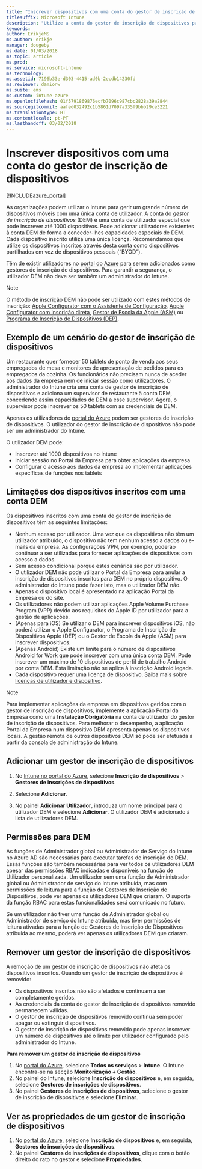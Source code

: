 ```yaml
---
title: "Inscrever dispositivos com uma conta do gestor de inscrição de dispositivos"
titlesuffix: Microsoft Intune
description: "Utilize a conta do gestor de inscrição de dispositivos para inscrever dispositivos no Intune. \""
keywords: 
author: ErikjeMS
ms.author: erikje
manager: dougeby
ms.date: 01/03/2018
ms.topic: article
ms.prod: 
ms.service: microsoft-intune
ms.technology: 
ms.assetid: 7196b33e-d303-4415-ad0b-2ecdb14230fd
ms.reviewer: damionw
ms.suite: ems
ms.custom: intune-azure
ms.openlocfilehash: 01f5791869876ecfb7096c987cbc2828a39a2844
ms.sourcegitcommit: aafed032492c1b5861d7097a335f9bbb29ce3221
ms.translationtype: HT
ms.contentlocale: pt-PT
ms.lasthandoff: 03/02/2018
---
```

# <a name="enroll-devices-by-using-a-device-enrollment-manager-account"></a>Inscrever dispositivos com uma conta do gestor de inscrição de dispositivos

[!INCLUDE[azure_portal](./includes/azure_portal.md)]

As organizações podem utilizar o Intune para gerir um grande número de dispositivos móveis com uma única conta de utilizador. A conta do *gestor de inscrição de dispositivos* (DEM) é uma conta de utilizador especial que pode inscrever até 1000 dispositivos. Pode adicionar utilizadores existentes à conta DEM de forma a conceder-lhes capacidades especiais de DEM. Cada dispositivo inscrito utiliza uma única licença. Recomendamos que utilize os dispositivos inscritos através desta conta como dispositivos partilhados em vez de dispositivos pessoais (“BYOD”).  

Têm de existir utilizadores no [portal do Azure](https://portal.azure.com) para serem adicionados como gestores de inscrição de dispositivos. Para garantir a segurança, o utilizador DEM não deve ser também um administrador do Intune.

>[!NOTE]
>O método de inscrição DEM não pode ser utilizado com estes métodos de inscrição: [Apple Configurator com o Assistente de Configuração](apple-configurator-setup-assistant-enroll-ios.md), [Apple Configurator com inscrição direta](apple-configurator-direct-enroll-ios.md), [Gestor de Escola da Apple (ASM)](apple-school-manager-set-up-ios.md) ou [Programa de Inscrição de Dispositivos (DEP)](device-enrollment-program-enroll-ios.md).

## <a name="example-of-a-device-enrollment-manager-scenario"></a>Exemplo de um cenário do gestor de inscrição de dispositivos

Um restaurante quer fornecer 50 tablets de ponto de venda aos seus empregados de mesa e monitores de apresentação de pedidos para os empregados da cozinha. Os funcionários não precisam nunca de aceder aos dados da empresa nem de iniciar sessão como utilizadores. O administrador do Intune cria uma conta de gestor de inscrição de dispositivos e adiciona um supervisor de restaurante à conta DEM, concedendo assim capacidades de DEM a esse supervisor. Agora, o supervisor pode inscrever os 50 tablets com as credenciais de DEM.

Apenas os utilizadores do [portal do Azure](https://portal.azure.com) podem ser gestores de inscrição de dispositivos. O utilizador do gestor de inscrição de dispositivos não pode ser um administrador do Intune.

O utilizador DEM pode:

-   Inscrever até 1000 dispositivos no Intune
-   Iniciar sessão no Portal da Empresa para obter aplicações da empresa
-   Configurar o acesso aos dados da empresa ao implementar aplicações específicas de funções nos tablets

## <a name="limitations-of-devices-that-are-enrolled-with-a-dem-account"></a>Limitações dos dispositivos inscritos com uma conta DEM

Os dispositivos inscritos com uma conta de gestor de inscrição de dispositivos têm as seguintes limitações:

  - Nenhum acesso por utilizador. Uma vez que os dispositivos não têm um utilizador atribuído, o dispositivo não tem nenhum acesso a dados ou e-mails da empresa. As configurações VPN, por exemplo, poderão continuar a ser utilizadas para fornecer aplicações de dispositivos com acesso a dados.
  - Sem acesso condicional porque estes cenários são por utilizador.
  - O utilizador DEM não pode utilizar o Portal da Empresa para anular a inscrição de dispositivos inscritos para DEM no próprio dispositivo. O administrador do Intune pode fazer isto, mas o utilizador DEM não.
  - Apenas o dispositivo local é apresentado na aplicação Portal da Empresa ou do site.
  - Os utilizadores não podem utilizar aplicações Apple Volume Purchase Program (VPP) devido aos requisitos do Apple ID por utilizador para a gestão de aplicações.
  - (Apenas para iOS) Se utilizar o DEM para inscrever dispositivos iOS, não poderá utilizar o Apple Configurator, o Programa de Inscrição de Dispositivos Apple (DEP) ou o Gestor de Escola da Apple (ASM) para inscrever dispositivos.
  - (Apenas Android) Existe um limite para o número de dispositivos Android for Work que pode inscrever com uma única conta DEM. Pode inscrever um máximo de 10 dispositivos de perfil de trabalho Android por conta DEM. Esta limitação não se aplica à inscrição Android legada.
  - Cada dispositivo requer uma licença de dispositivo. Saiba mais sobre [licenças de utilizador e dispositivo](licenses-assign.md#how-user-and-device-licenses-affect-access-to-services).


> [!NOTE]
> Para implementar aplicações da empresa em dispositivos geridos com o gestor de inscrição de dispositivos, implemente a aplicação Portal da Empresa como uma **Instalação Obrigatória** na conta de utilizador do gestor de inscrição de dispositivos.
> Para melhorar o desempenho, a aplicação Portal da Empresa num dispositivo DEM apresenta apenas os dispositivos locais. A gestão remota de outros dispositivos DEM só pode ser efetuada a partir da consola de administração do Intune.


## <a name="add-a-device-enrollment-manager"></a>Adicionar um gestor de inscrição de dispositivos

1.  No [Intune no portal do Azure](https://aka.ms/intuneportal), selecione **Inscrição de dispositivos** > **Gestores de inscrições de dispositivos**.

2.  Selecione **Adicionar**.

3.  No painel **Adicionar Utilizador**, introduza um nome principal para o utilizador DEM e selecione **Adicionar**. O utilizador DEM é adicionado à lista de utilizadores DEM.

## <a name="permissions-for-dem"></a>Permissões para DEM

As funções de Administrador global ou Administrador de Serviço do Intune no Azure AD são necessárias para executar tarefas de inscrição do DEM. Essas funções são também necessárias para ver todos os utilizadores DEM apesar das permissões RBAC indicadas e disponíveis na função de Utilizador personalizada. Um utilizador sem uma função de Administrador global ou Administrador de serviço do Intune atribuída, mas com permissões de leitura para a função de Gestores de Inscrição de Dispositivos, pode ver apenas os utilizadores DEM que criaram. O suporte da função RBAC para estas funcionalidades será comunicado no futuro.

Se um utilizador não tiver uma função de Administrador global ou Administrador de serviço do Intune atribuída, mas tiver permissões de leitura ativadas para a função de Gestores de Inscrição de Dispositivos atribuída ao mesmo, poderá ver apenas os utilizadores DEM que criaram.

## <a name="remove-a-device-enrollment-manager"></a>Remover um gestor de inscrição de dispositivos

A remoção de um gestor de inscrição de dispositivos não afeta os dispositivos inscritos. Quando um gestor de inscrição de dispositivos é removido:

-   Os dispositivos inscritos não são afetados e continuam a ser completamente geridos.
-   As credenciais da conta do gestor de inscrição de dispositivos removido permanecem válidas.
-   O gestor de inscrição de dispositivos removido continua sem poder apagar ou extinguir dispositivos.
-   O gestor de inscrição de dispositivos removido pode apenas inscrever um número de dispositivos até o limite por utilizador configurado pelo administrador do Intune.

**Para remover um gestor de inscrição de dispositivos**

1. No [portal do Azure](https://portal.azure.com), selecione **Todos os serviços** > **Intune**. O Intune encontra-se na secção **Monitorização + Gestão**.
2. No painel do Intune, selecione **Inscrição de dispositivos** e, em seguida, selecione **Gestores de inscrições de dispositivos**.
3. No painel **Gestores de inscrições de dispositivos**, selecione o gestor de inscrição de dispositivos e selecione **Eliminar**.

## <a name="view-the-properties-of-a-device-enrollment-manager"></a>Ver as propriedades de um gestor de inscrição de dispositivos

1. No [portal do Azure](https://portal.azure.com), selecione **Inscrição de dispositivos** e, em seguida, **Gestores de inscrições de dispositivos**.
2. No painel **Gestores de inscrições de dispositivos**, clique com o botão direito do rato no gestor e selecione **Propriedades**.
